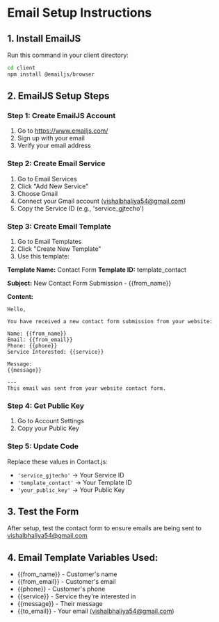 # Email Setup Instructions

## 1. Install EmailJS
Run this command in your client directory:
```bash
cd client
npm install @emailjs/browser
```

## 2. EmailJS Setup Steps

### Step 1: Create EmailJS Account
1. Go to https://www.emailjs.com/
2. Sign up with your email
3. Verify your email address

### Step 2: Create Email Service
1. Go to Email Services
2. Click "Add New Service"
3. Choose Gmail
4. Connect your Gmail account (vishalbhaliya54@gmail.com)
5. Copy the Service ID (e.g., 'service_gjtecho')

### Step 3: Create Email Template
1. Go to Email Templates
2. Click "Create New Template"
3. Use this template:

**Template Name:** Contact Form
**Template ID:** template_contact

**Subject:** New Contact Form Submission - {{from_name}}

**Content:**
```
Hello,

You have received a new contact form submission from your website:

Name: {{from_name}}
Email: {{from_email}}
Phone: {{phone}}
Service Interested: {{service}}

Message:
{{message}}

---
This email was sent from your website contact form.
```

### Step 4: Get Public Key
1. Go to Account Settings
2. Copy your Public Key

### Step 5: Update Code
Replace these values in Contact.js:
- `'service_gjtecho'` → Your Service ID
- `'template_contact'` → Your Template ID  
- `'your_public_key'` → Your Public Key

## 3. Test the Form
After setup, test the contact form to ensure emails are being sent to vishalbhaliya54@gmail.com

## 4. Email Template Variables Used:
- {{from_name}} - Customer's name
- {{from_email}} - Customer's email
- {{phone}} - Customer's phone
- {{service}} - Service they're interested in
- {{message}} - Their message
- {{to_email}} - Your email (vishalbhaliya54@gmail.com)